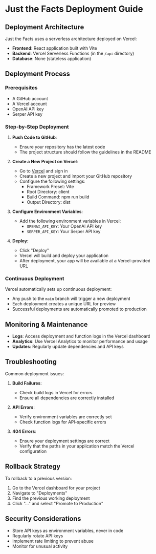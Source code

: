 # Just the Facts Deployment Guide

## Deployment Architecture

Just the Facts uses a serverless architecture deployed on Vercel:

- **Frontend**: React application built with Vite
- **Backend**: Vercel Serverless Functions (in the `/api` directory)
- **Database**: None (stateless application)

## Deployment Process

### Prerequisites

- A GitHub account
- A Vercel account
- OpenAI API key
- Serper API key

### Step-by-Step Deployment

1. **Push Code to GitHub**:
   - Ensure your repository has the latest code
   - The project structure should follow the guidelines in the README

2. **Create a New Project on Vercel**:
   - Go to [Vercel](https://vercel.com) and sign in
   - Create a new project and import your GitHub repository
   - Configure the following settings:
     - Framework Preset: Vite
     - Root Directory: client
     - Build Command: npm run build
     - Output Directory: dist

3. **Configure Environment Variables**:
   - Add the following environment variables in Vercel:
     - `OPENAI_API_KEY`: Your OpenAI API key
     - `SERPER_API_KEY`: Your Serper API key

4. **Deploy**:
   - Click "Deploy"
   - Vercel will build and deploy your application
   - After deployment, your app will be available at a Vercel-provided URL

### Continuous Deployment

Vercel automatically sets up continuous deployment:

- Any push to the `main` branch will trigger a new deployment
- Each deployment creates a unique URL for preview
- Successful deployments are automatically promoted to production

## Monitoring & Maintenance

- **Logs**: Access deployment and function logs in the Vercel dashboard
- **Analytics**: Use Vercel Analytics to monitor performance and usage
- **Updates**: Regularly update dependencies and API keys

## Troubleshooting

Common deployment issues:

1. **Build Failures**:
   - Check build logs in Vercel for errors
   - Ensure all dependencies are correctly installed

2. **API Errors**:
   - Verify environment variables are correctly set
   - Check function logs for API-specific errors

3. **404 Errors**:
   - Ensure your deployment settings are correct
   - Verify that the paths in your application match the Vercel configuration

## Rollback Strategy

To rollback to a previous version:

1. Go to the Vercel dashboard for your project
2. Navigate to "Deployments"
3. Find the previous working deployment
4. Click "..." and select "Promote to Production"

## Security Considerations

- Store API keys as environment variables, never in code
- Regularly rotate API keys
- Implement rate limiting to prevent abuse
- Monitor for unusual activity